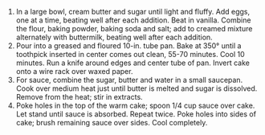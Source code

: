 1. In a large bowl, cream butter and sugar until light and fluffy. Add eggs, one at a time, beating well after each addition. Beat in vanilla. Combine the flour, baking powder, baking soda and salt; add to creamed mixture alternately with buttermilk, beating well after each addition.
2. Pour into a greased and floured 10-in. tube pan. Bake at 350° until a toothpick inserted in center comes out clean, 55-70 minutes. Cool 10 minutes. Run a knife around edges and center tube of pan. Invert cake onto a wire rack over waxed paper.
3. For sauce, combine the sugar, butter and water in a small saucepan. Cook over medium heat just until butter is melted and sugar is dissolved. Remove from the heat; stir in extracts.
4. Poke holes in the top of the warm cake; spoon 1/4 cup sauce over cake. Let stand until sauce is absorbed. Repeat twice. Poke holes into sides of cake; brush remaining sauce over sides. Cool completely.